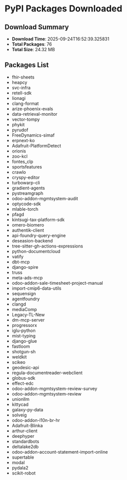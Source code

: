 # PyPI Packages Downloaded

## Download Summary
- **Download Time**: 2025-09-24T16:52:39.325831
- **Total Packages**: 76
- **Total Size**: 24.32 MB

## Packages List
- fhir-sheets
- heapcy
- svc-infra
- retell-sdk
- lionagi
- clang-format
- arize-phoenix-evals
- data-retrieval-monitor
- vector-tompy
- phykit
- pyrudof
- FreeDynamics-simaf
- erpnext-ko
- Adafruit-PlatformDetect
- orionis
- zoo-kcl
- fontes_clp
- sportsfeatures
- crawlo
- cryspy-editor
- turbowarp-cli
- gradient-agents
- pystreamgraph
- odoo-addon-mgmtsystem-audit
- optycode-sdk
- mlable-torch
- pfagd
- kintsugi-tax-platform-sdk
- omero-biomero
- authentik-client
- api-foundry-query-engine
- deseasion-backend
- tree-sitter-gh-actions-expressions
- python-documentcloud
- vatify
- dbt-mcp
- django-spire
- truss
- meta-ads-mcp
- odoo-addon-sale-timesheet-project-manual
- import-cmip6-data-utils
- sequensign
- agentfoundry
- clangd
- mediaComp
- Legacy-TL-New
- dm-mcp-server
- progressorx
- iglu-python
- mist-typing
- django-glue
- fastloom
- shotgun-sh
- weldkit
- scikeo
- geodesic-api
- regula-documentreader-webclient
- globus-sdk
- effect-edc
- odoo-addon-mgmtsystem-review-survey
- odoo-addon-mgmtsystem-review
- unionllm
- kittycad
- galaxy-py-data
- solveig
- odoo-addon-l10n-br-hr
- Adafruit-Blinka
- arthur-client
- deephyper
- standardbots
- deltalake2db
- odoo-addon-account-statement-import-online
- supertable
- modal
- pydala2
- scikit-robot
